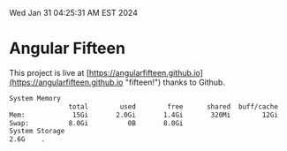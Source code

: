 Wed Jan 31 04:25:31 AM EST 2024

# Angular Fifteen


This project is live at [https://angularfifteen.github.io](https://angularfifteen.github.io "fifteen!") thanks to Github.

```bash
System Memory
               total        used        free      shared  buff/cache   available
Mem:            15Gi       2.0Gi       1.4Gi       320Mi        12Gi        13Gi
Swap:          8.0Gi          0B       8.0Gi
System Storage
2.6G	.
```
